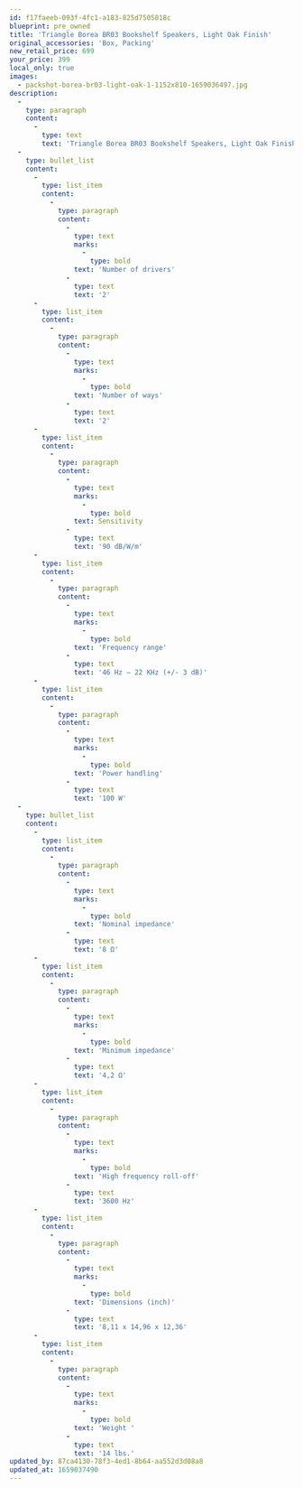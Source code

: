 ```yaml
---
id: f17faeeb-093f-4fc1-a183-825d7505018c
blueprint: pre_owned
title: 'Triangle Borea BR03 Bookshelf Speakers, Light Oak Finish'
original_accessories: 'Box, Packing'
new_retail_price: 699
your_price: 399
local_only: true
images:
  - packshot-borea-br03-light-oak-1-1152x810-1659036497.jpg
description:
  -
    type: paragraph
    content:
      -
        type: text
        text: 'Triangle Borea BR03 Bookshelf Speakers, Light Oak Finish. Speakers are in like-new condition with original box and packing. Speakers sell as new for $699.00. Great performing speaker for a budget system. '
  -
    type: bullet_list
    content:
      -
        type: list_item
        content:
          -
            type: paragraph
            content:
              -
                type: text
                marks:
                  -
                    type: bold
                text: 'Number of drivers'
              -
                type: text
                text: '2'
      -
        type: list_item
        content:
          -
            type: paragraph
            content:
              -
                type: text
                marks:
                  -
                    type: bold
                text: 'Number of ways'
              -
                type: text
                text: '2'
      -
        type: list_item
        content:
          -
            type: paragraph
            content:
              -
                type: text
                marks:
                  -
                    type: bold
                text: Sensitivity
              -
                type: text
                text: '90 dB/W/m'
      -
        type: list_item
        content:
          -
            type: paragraph
            content:
              -
                type: text
                marks:
                  -
                    type: bold
                text: 'Frequency range'
              -
                type: text
                text: '46 Hz – 22 KHz (+/- 3 dB)'
      -
        type: list_item
        content:
          -
            type: paragraph
            content:
              -
                type: text
                marks:
                  -
                    type: bold
                text: 'Power handling'
              -
                type: text
                text: '100 W'
  -
    type: bullet_list
    content:
      -
        type: list_item
        content:
          -
            type: paragraph
            content:
              -
                type: text
                marks:
                  -
                    type: bold
                text: 'Nominal impedance'
              -
                type: text
                text: '8 Ω'
      -
        type: list_item
        content:
          -
            type: paragraph
            content:
              -
                type: text
                marks:
                  -
                    type: bold
                text: 'Minimum impedance'
              -
                type: text
                text: '4,2 Ω'
      -
        type: list_item
        content:
          -
            type: paragraph
            content:
              -
                type: text
                marks:
                  -
                    type: bold
                text: 'High frequency roll-off'
              -
                type: text
                text: '3600 Hz'
      -
        type: list_item
        content:
          -
            type: paragraph
            content:
              -
                type: text
                marks:
                  -
                    type: bold
                text: 'Dimensions (inch)'
              -
                type: text
                text: '8,11 x 14,96 x 12,36'
      -
        type: list_item
        content:
          -
            type: paragraph
            content:
              -
                type: text
                marks:
                  -
                    type: bold
                text: 'Weight '
              -
                type: text
                text: '14 lbs.'
updated_by: 87ca4130-78f3-4ed1-8b64-aa552d3d08a8
updated_at: 1659037490
---
```

